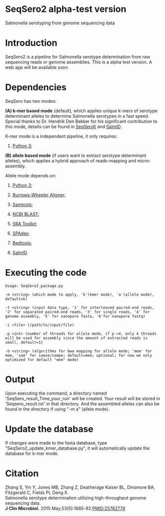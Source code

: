 # SeqSero2 alpha-test version
Salmonella serotyping from genome sequencing data


# Introduction 
SeqSero2 is a pipeline for Salmonella serotype determination from raw sequencing reads or genome assemblies. This is a alpha test version. A web app will be available soon.


# Dependencies 
SeqSero has two modes:


**(A) k-mer based mode** (default), which applies unique k-mers of serotype determinant alleles to determine Salmonella serotypes in a fast speed. Special thanks to Dr. Hendrik Den Bakker for his significant contribution to this mode, details can be found in [SeqSeroK](https://github.com/hcdenbakker/SeqSeroK) and [SalmID](https://github.com/hcdenbakker/SalmID).

K-mer mode is a independant pipeline, it only requires:

1. [Python 3](https://www.python.org/downloads/);


**(B) allele based mode** (if users want to extract serotype determinant alleles), which applies a hybrid approach of reads-mapping and micro-assembly.

Allele mode depends on:

1. [Python 3](https://www.python.org/downloads/); 

2. [Burrows-Wheeler Aligner](http://sourceforge.net/projects/bio-bwa/files/); 

3. [Samtools](http://sourceforge.net/projects/samtools/files/samtools/);

4. [NCBI BLAST](https://blast.ncbi.nlm.nih.gov/Blast.cgi?PAGE_TYPE=BlastDocs&DOC_TYPE=Download);

5. [SRA Toolkit](http://www.ncbi.nlm.nih.gov/Traces/sra/sra.cgi?cmd=show&f=software&m=software&s=software);

6. [SPAdes](http://bioinf.spbau.ru/spades);

7. [Bedtools](http://bedtools.readthedocs.io/en/latest/);

8. [SalmID](https://github.com/hcdenbakker/SalmID).


# Executing the code 
    Usage: SeqSero2_package.py 

    -m <string> (which mode to apply, 'k'(kmer mode), 'a'(allele mode), default=k)

    -t <string> (input data type, '1' for interleaved paired-end reads, '2' for separated paired-end reads, '3' for single reads, '4' for genome assembly, '5' for nanopore fasta, '6'for nanopore fastq)

    -i <file> (/path/to/input/file)

    -p <int> (number of threads for allele mode, if p >4, only 4 threads will be used for assembly since the amount of extracted reads is small, default=1) 

    -b <string> (algorithms for bwa mapping for allele mode; 'mem' for mem, 'sam' for samse/sampe; default=mem; optional; for now we only optimized for default "mem" mode)


# Output 
Upon executing the command, a directory named 'SeqSero_result_Time_your_run' will be created. Your result will be stored in 'Seqsero_result.txt' in that directory. And the assembled alleles can also be found in the directory if using "-m a" (allele mode).


# Update the database
If changes were made to the fasta database, type "SeqSero2_update_kmer_database.py", it will automatically update the database for k-mer mode.

# Citation
Zhang S, Yin Y, Jones MB, Zhang Z, Deatherage Kaiser BL, Dinsmore BA, Fitzgerald C, Fields PI, Deng X.  
Salmonella serotype determination utilizing high-throughput genome sequencing data.  
**J Clin Microbiol.** 2015 May;53(5):1685-92.[PMID:25762776](http://jcm.asm.org/content/early/2015/03/05/JCM.00323-15)
